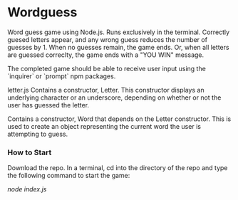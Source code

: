 # Wordguess
<p>Word guess game using Node.js. Runs exclusively in the terminal. Correctly guesed letters appear, and any wrong guess reduces the number of guesses by 1. When no guesses remain, the game ends. Or, when all letters are guessed correclty, the game ends with a "YOU WIN" message.</p>
<p>The completed game should be able to receive user input using the `inquirer` or `prompt` npm packages.</p>
<p>letter.js Contains a constructor, Letter. This constructor displays an underlying character or an underscore, depending on whether or not the user has guessed the letter.</p>
<p>Contains a constructor, Word that depends on the Letter constructor. This is used to create an object representing the current word the user is attempting to guess.</p>

<h3>How to Start</h3>
<p>Download the repo. In a terminal, cd into the directory of the repo and type the following command to start the game:</p>
  <em>node index.js</3m>
